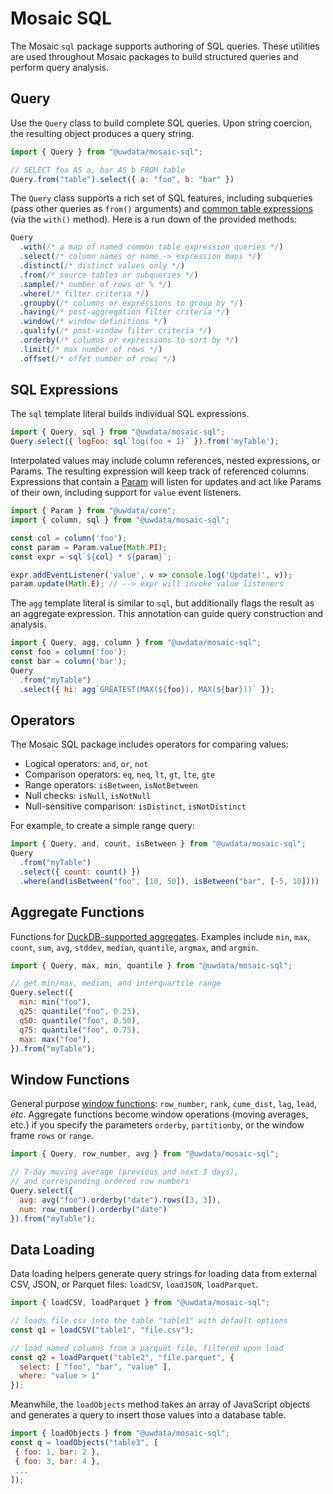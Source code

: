 # Mosaic SQL

The Mosaic `sql` package supports authoring of SQL queries.
These utilities are used throughout Mosaic packages to build structured queries and perform query analysis.

## Query

Use the `Query` class to build complete SQL queries.
Upon string coercion, the resulting object produces a query string.

``` js
import { Query } from "@uwdata/mosaic-sql";

// SELECT foo AS a, bar AS b FROM table
Query.from("table").select({ a: "foo", b: "bar" })
```

The `Query` class supports a rich set of SQL features, including subqueries (pass other queries as `from()` arguments) and [common table expressions](https://duckdb.org/docs/sql/query_syntax/with.html) (via the `with()` method). Here is a run down of the provided methods:

``` js
Query
  .with(/* a map of named common table expression queries */)
  .select(/* column names or name -> expression maps */)
  .distinct(/* distinct values only */)
  .from(/* source tables or subqueries */)
  .sample(/* number of rows or % */)
  .where(/* filter criteria */)
  .groupby(/* columns or expressions to group by */)
  .having(/* post-aggregation filter criteria */)
  .window(/* window definitions */)
  .qualify(/* post-window filter criteria */)
  .orderby(/* columns or expressions to sort by */)
  .limit(/* max number of rows */)
  .offset(/* offet number of rows */)
```

## SQL Expressions

The `sql` template literal builds individual SQL expressions.

``` js
import { Query, sql } from "@uwdata/mosaic-sql";
Query.select({ logFoo: sql`log(foo + 1)` }).from('myTable');
```

Interpolated values may include column references, nested expressions, or Params.
The resulting expression will keep track of referenced columns.
Expressions that contain a [Param](/core/#params) will listen for updates and act like Params of their own, including support for `value` event listeners.

``` js
import { Param } from "@uwdata/core";
import { column, sql } from "@uwdata/mosaic-sql";

const col = column('foo');
const param = Param.value(Math.PI);
const expr = sql`${col} * ${param}`;

expr.addEventListener('value', v => console.log('Update!', v));
param.update(Math.E); // --> expr will invoke value listeners
```

The `agg` template literal is similar to `sql`, but additionally flags the result as an aggregate expression.
This annotation can guide query construction and analysis.

``` js
import { Query, agg, column } from "@uwdata/mosaic-sql";
const foo = column('foo');
const bar = column('bar');
Query
  .from("myTable")
  .select({ hi: agg`GREATEST(MAX(${foo}), MAX(${bar}))` });
```

## Operators

The Mosaic SQL package includes operators for comparing values:

- Logical operators: `and`, `or`, `not`
- Comparison operators: `eq`, `neq`, `lt`, `gt`, `lte`, `gte`
- Range operators: `isBetween`, `isNotBetween`
- Null checks: `isNull`, `isNotNull`
- Null-sensitive comparison: `isDistinct`, `isNotDistinct`

For example, to create a simple range query:

``` js
import { Query, and, count, isBetween } from "@uwdata/mosaic-sql";
Query
  .from("myTable")
  .select({ count: count() })
  .where(and(isBetween("foo", [10, 50]), isBetween("bar", [-5, 10])))
```

## Aggregate Functions

Functions for [DuckDB-supported aggregates](https://duckdb.org/docs/sql/aggregates.html). Examples include `min`, `max`, `count`, `sum`, `avg`, `stddev`, `median`, `quantile`, `argmax`, and `argmin`.

``` js
import { Query, max, min, quantile } from "@uwdata/mosaic-sql";

// get min/max, median, and interquartile range
Query.select({
  min: min("foo"),
  q25: quantile("foo", 0.25),
  q50: quantile("foo", 0.50),
  q75: quantile("foo", 0.75),
  max: max("foo"),
}).from("myTable");
```

## Window Functions

General purpose [window functions](https://duckdb.org/docs/sql/window_functions):
`row_number`, `rank`, `cume_dist`, `lag`, `lead`, _etc_.
Aggregate functions become window operations (moving averages, etc.) if you specify the parameters `orderby`, `partitionby`, or the window frame `rows` or `range`.

``` js
import { Query, row_number, avg } from "@uwdata/mosaic-sql";

// 7-day moving average (previous and next 3 days),
// and corresponding ordered row numbers
Query.select({
  avg: avg("foo").orderby("date").rows([3, 3]),
  num: row_number().orderby("date")
}).from("myTable");
```

## Data Loading

Data loading helpers generate query strings for loading data from external CSV, JSON, or Parquet files: `loadCSV`, `loadJSON`, `loadParquet`.

``` js
import { loadCSV, loadParquet } from "@uwdata/mosaic-sql";

// loads file.csv into the table "table1" with default options
const q1 = loadCSV("table1", "file.csv");

// load named columns from a parquet file, filtered upon load
const q2 = loadParquet("table2", "file.parquet", {
  select: [ "foo", "bar", "value" ],
  where: "value > 1"
});
```

Meanwhile, the `loadObjects` method takes an array of JavaScript objects and generates a query to insert those values into a database table.

``` js
import { loadObjects } from "@uwdata/mosaic-sql";
const q = loadObjects("table3", [
 { foo: 1, bar: 2 },
 { foo: 3, bar: 4 },
 ...
]);
```

